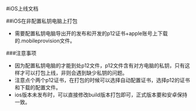 #iOS上线文档

##iOS在非配置私钥电脑上打包

- 需要配置私钥电脑导出开的发布和开发的p12证书+apple账号上下载的.mobileprovision文件。

###注意事项
-  因为配置私钥电脑的才能到处p12文件，p12文件含有对方电脑的私钥，只有这样才可以打包上线，非则会遇到缺少私钥的问题。
- 注意点个两个p12证书，在打包的时候可以选择自动配置证书，选择p12的证书和下载的配置文件。
- ios版本未发布时，可以直接修改build版本打包即可，正式版本要和安卓保持一致。